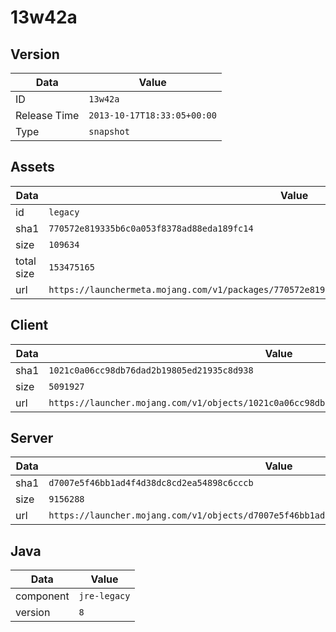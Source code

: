 # 13w42a

## Version

|**Data**        | **Value**                 |
|----------------|-------------------------|
| ID   | ```13w42a```   |
| Release Time   | ```2013-10-17T18:33:05+00:00```   |
| Type   | ```snapshot```   |

## Assets

|**Data**        | **Value**                 |
|----------------|-------------------------|
| id   | ```legacy```   |
| sha1   | ```770572e819335b6c0a053f8378ad88eda189fc14```   |
| size   | ```109634```   |
| total size  | ```153475165```  |
| url       | ```https://launchermeta.mojang.com/v1/packages/770572e819335b6c0a053f8378ad88eda189fc14/legacy.json``` |

## Client

|**Data**        | **Value**                 |
|----------------|-------------------------|
| sha1   | ```1021c0a06cc98db76dad2b19805ed21935c8d938```   |
| size   | ```5091927```   |
| url       | ```https://launcher.mojang.com/v1/objects/1021c0a06cc98db76dad2b19805ed21935c8d938/client.jar``` |

## Server

|**Data**        | **Value**                 |
|----------------|-------------------------|
| sha1   | ```d7007e5f46bb1ad4f4d38dc8cd2ea54898c6cccb```   |
| size   | ```9156288```   |
| url       | ```https://launcher.mojang.com/v1/objects/d7007e5f46bb1ad4f4d38dc8cd2ea54898c6cccb/server.jar``` |

## Java

|**Data**        | **Value**                 |
|----------------|-------------------------|
| component   | ```jre-legacy```   |
| version   | ```8```   |
